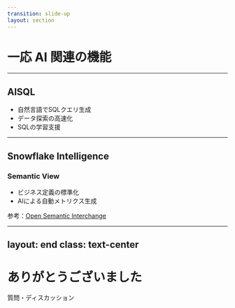 ```yaml
---
transition: slide-up
layout: section
---
```


# 一応 AI 関連の機能

---

## AISQL



- 自然言語でSQLクエリ生成
- データ探索の高速化
- SQLの学習支援



---

## Snowflake Intelligence

### Semantic View



- ビジネス定義の標準化
- AIによる自動メトリクス生成



<div v-click class="mt-4">
参考：<a href="https://www.snowflake.com/ja/blog/open-semantic-interchange-ai-standard/" target="_blank">Open Semantic Interchange</a>
</div>

---
layout: end
class: text-center
---

# ありがとうございました

質問・ディスカッション
